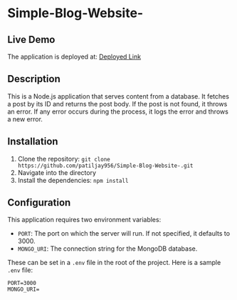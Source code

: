 # Simple-Blog-Website-

## Live Demo

The application is deployed at: [Deployed Link](https://simple-blog-website-apct.onrender.com/)

## Description

This is a Node.js application that serves content from a database. It fetches a post by its ID and returns the post body. If the post is not found, it throws an error. If any error occurs during the process, it logs the error and throws a new error.

## Installation

1. Clone the repository: `git clone https://github.com/patiljay956/Simple-Blog-Website-.git`
2. Navigate into the directory
3. Install the dependencies: `npm install`

## Configuration

This application requires two environment variables:

- `PORT`: The port on which the server will run. If not specified, it defaults to 3000.
- `MONGO_URI`: The connection string for the MongoDB database.

These can be set in a `.env` file in the root of the project. Here is a sample `.env` file:

```properties
PORT=3000
MONGO_URI=
```
